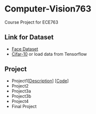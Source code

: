 # Computer-Vision763
Course Project for ECE763

## Link for Dataset
- [Face Dataset](https://github.com/betars/Face-Resources)
- [Cifar-10](https://www.cs.toronto.edu/~kriz/cifar.html) or load data from Tensorflow

## Project

- Project1[[Description](homework/03/)] [[Code](docs/samples/sample_submission/)]
- Project2
- Project3a
- Project3b
- Project4
- Final Project

